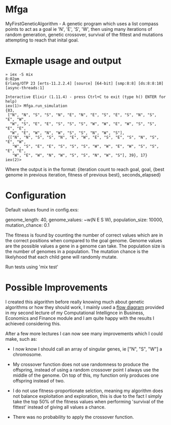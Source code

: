 # Mfga
MyFirstGeneticAlgorithm - A genetic program which uses a list compass points to act as a goal ie 'N', 'E', 'S', 'W', then using many iterations of random generation, genetic crossover, survival of the fittest and mutations attempting to reach that inital goal.

# Exmaple usage and output
    » iex -S mix                                                                                           8:02pm
    Erlang/OTP 23 [erts-11.2.2.4] [source] [64-bit] [smp:8:8] [ds:8:8:10] [async-threads:1]

    Interactive Elixir (1.11.4) - press Ctrl+C to exit (type h() ENTER for help)
    iex(1)> Mfga.run_simulation
    {83,
     ["N", "N", "S", "S", "N", "E", "N", "E", "S", "E", "S", "N", "S", "E", "W",
      "W", "S", "E", "E", "S", "S", "S", "W", "W", "E", "W", "S", "S", "E", "E",
      "W", "E", "W", "N", "W", "S", "S", "N", "W", "S"],
     {["N", "N", "S", "S", "N", "E", "W", "E", "S", "E", "S", "N", "S", "E", "W",
       "W", "S", "E", "E", "S", "S", "S", "W", "W", "E", "W", "S", "S", "E", "E",
       "W", "E", "W", "N", "W", "S", "S", "N", "W", "S"], 39}, 17}
    iex(2)> 

Where the output is in the format: {iteration count to reach goal, goal, {best genome in previous iteration, fitness of previous best}, seconds_elapsed}

# Configuration
Default values found in config.exs:

genome_length: 40,
genome_values: ~w(N E S W),
population_size: 10000,
mutation_chance: 0.1


The fitness is found by counting the number of correct values which are in the correct positions when compared to the goal genome.
Genome values are the possible values a gene in a genome can take.
The population size is the number of genomes in a population.
The mutation chance is the likelyhood that each child gene will randomly mutate.

Run tests using 'mix test'

# Possible Improvements
I created this algorithm before really knowing much about genetic algorithms or how they should work, I mainly used a [flow diagram](GA-flowdiagram.png) provided in my second lecture of my Computational Intellignce in Business, Economics and Finance module and I am quite happy with the results I achieved considering this.

After a few more lectures I can now see many improvements which I could make, such as:
  - I now know I should call an array of singular genes, ie ["N", "S", "W"] a chromosome.

  - My crossover function does not use randomness to produce the offspring, instead of using a random crossover point I always use the middle of the genome. On top of this, my function only produces one offspring instead of two.
  
  - I do not use fitness-proportionate selction, meaning my algorithm does not balance exploitation and exploration, this is due to the fact I simply take the top 50% of the fitness values when performing 'survival of the fittest' instead of giving all values a chance.
  
  - There was no probability to apply the crossover function.


